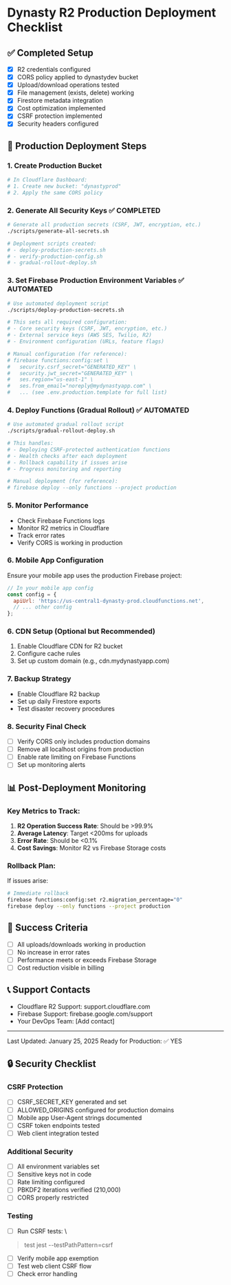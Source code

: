 # Dynasty R2 Production Deployment Checklist

## ✅ Completed Setup
- [x] R2 credentials configured
- [x] CORS policy applied to dynastydev bucket
- [x] Upload/download operations tested
- [x] File management (exists, delete) working
- [x] Firestore metadata integration
- [x] Cost optimization implemented
- [x] CSRF protection implemented
- [x] Security headers configured

## 🚀 Production Deployment Steps

### 1. Create Production Bucket
```bash
# In Cloudflare Dashboard:
# 1. Create new bucket: "dynastyprod"
# 2. Apply the same CORS policy
```

### 2. Generate All Security Keys ✅ COMPLETED
```bash
# Generate all production secrets (CSRF, JWT, encryption, etc.)
./scripts/generate-all-secrets.sh

# Deployment scripts created:
# - deploy-production-secrets.sh
# - verify-production-config.sh  
# - gradual-rollout-deploy.sh
```

### 3. Set Firebase Production Environment Variables ✅ AUTOMATED
```bash
# Use automated deployment script
./scripts/deploy-production-secrets.sh

# This sets all required configuration:
# - Core security keys (CSRF, JWT, encryption, etc.)
# - External service keys (AWS SES, Twilio, R2)
# - Environment configuration (URLs, feature flags)

# Manual configuration (for reference):
# firebase functions:config:set \
#   security.csrf_secret="GENERATED_KEY" \
#   security.jwt_secret="GENERATED_KEY" \
#   ses.region="us-east-1" \
#   ses.from_email="noreply@mydynastyapp.com" \
#   ... (see .env.production.template for full list)
```

### 4. Deploy Functions (Gradual Rollout) ✅ AUTOMATED
```bash
# Use automated gradual rollout script
./scripts/gradual-rollout-deploy.sh

# This handles:
# - Deploying CSRF-protected authentication functions
# - Health checks after each deployment  
# - Rollback capability if issues arise
# - Progress monitoring and reporting

# Manual deployment (for reference):
# firebase deploy --only functions --project production
```

### 5. Monitor Performance
- Check Firebase Functions logs
- Monitor R2 metrics in Cloudflare
- Track error rates
- Verify CORS is working in production

### 6. Mobile App Configuration
Ensure your mobile app uses the production Firebase project:
```javascript
// In your mobile app config
const config = {
  apiUrl: 'https://us-central1-dynasty-prod.cloudfunctions.net',
  // ... other config
};
```

### 6. CDN Setup (Optional but Recommended)
1. Enable Cloudflare CDN for R2 bucket
2. Configure cache rules
3. Set up custom domain (e.g., cdn.mydynastyapp.com)

### 7. Backup Strategy
- Enable Cloudflare R2 backup
- Set up daily Firestore exports
- Test disaster recovery procedures

### 8. Security Final Check
- [ ] Verify CORS only includes production domains
- [ ] Remove all localhost origins from production
- [ ] Enable rate limiting on Firebase Functions
- [ ] Set up monitoring alerts

## 📊 Post-Deployment Monitoring

### Key Metrics to Track:
1. **R2 Operation Success Rate**: Should be >99.9%
2. **Average Latency**: Target <200ms for uploads
3. **Error Rate**: Should be <0.1%
4. **Cost Savings**: Monitor R2 vs Firebase Storage costs

### Rollback Plan:
If issues arise:
```bash
# Immediate rollback
firebase functions:config:set r2.migration_percentage="0"
firebase deploy --only functions --project production
```

## 🎉 Success Criteria
- [ ] All uploads/downloads working in production
- [ ] No increase in error rates
- [ ] Performance meets or exceeds Firebase Storage
- [ ] Cost reduction visible in billing

## 📞 Support Contacts
- Cloudflare R2 Support: support.cloudflare.com
- Firebase Support: firebase.google.com/support
- Your DevOps Team: [Add contact]

---

Last Updated: January 25, 2025
Ready for Production: ✅ YES

## 🔒 Security Checklist

### CSRF Protection
- [ ] CSRF_SECRET_KEY generated and set
- [ ] ALLOWED_ORIGINS configured for production domains
- [ ] Mobile app User-Agent strings documented
- [ ] CSRF token endpoints tested
- [ ] Web client integration tested

### Additional Security
- [ ] All environment variables set
- [ ] Sensitive keys not in code
- [ ] Rate limiting configured
- [ ] PBKDF2 iterations verified (210,000)
- [ ] CORS properly restricted

### Testing
- [ ] Run CSRF tests: \
> test
> jest --testPathPattern=csrf
- [ ] Verify mobile app exemption
- [ ] Test web client CSRF flow
- [ ] Check error handling
